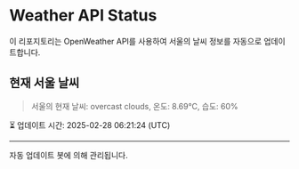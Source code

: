 
# Weather API Status

이 리포지토리는 OpenWeather API를 사용하여 서울의 날씨 정보를 자동으로 업데이트합니다.

## 현재 서울 날씨
> 서울의 현재 날씨: overcast clouds, 온도: 8.69°C, 습도: 60%

⏳ 업데이트 시간: 2025-02-28 06:21:24 (UTC)

---
자동 업데이트 봇에 의해 관리됩니다.
